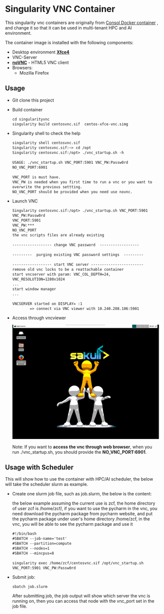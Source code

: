 # Singularity VNC Container

This singularity vnc containers are originally from  [Consol Docker container](https://github.com/ConSol/docker-headless-vnc-container) , and change it so that it can be used in multi-tenant HPC  and AI environment.



The container image is installed with the following components:

* Desktop environment [**Xfce4**](http://www.xfce.org) 
* VNC-Server 
* [**noVNC**](https://github.com/novnc/noVNC) - HTML5 VNC client 
* Browsers:
  * Mozilla Firefox
  

## Usage 
- Git clone this project

- Build container

  ```
  cd singularityvnc
  singularity build centosvnc.sif  centos-xfce-vnc.simg
  ```

- Singularity shell to check the help

  ```
  singularity shell centosvnc.sif 
  Singularity centosvnc.sif:~> cd /opt
  Singularity centosvnc.sif:/opt> ./vnc_startup.sh -h
  
  USAGE: ./vnc_startup.sh VNC_PORT:5901 VNC_PW:Passw0rd NO_VNC_PORT:6901
  
  VNC_PORT is must have.
  VNC_PW is needed when you first time to run a vnc or you want to overwrite the previous settting.
  NO_VNC_PORT should be provided when you need use novnc.
  
  ```

- Launch VNC

      Singularity centosvnc.sif:/opt> ./vnc_startup.sh VNC_PORT:5901 VNC_PW:Passw0rd
      VNC_PORT:5901
      VNC_PW:***
      NO_VNC_PORT
      the vnc scripts files are already existing
      
      ------------------ change VNC password  ------------------
      
      ---------  purging existing VNC password settings  ---------
      
      ------------------ start VNC server ------------------------
      remove old vnc locks to be a reattachable container
      start vncserver with param: VNC_COL_DEPTH=24, VNC_RESOLUTION=1280x1024
      ...
      start window manager
      ...
      
      VNCSERVER started on DISPLAY= :1
              => connect via VNC viewer with 10.240.208.106:5901

* Access through vncviewer

  ![VNC Desktop access via VNC Viewer](./vnc.png)

  Note: If you want to **access the vnc through web browser**,  when you run ./vnc_startup.sh, you should provide the **NO_VNC_PORT:6901**.

## Usage with Scheduler

This will show how to use the container with HPC/AI scheduler, the below will take the scheduler slurm as example.

- Create one slurm job file, such as job.slurm, the below is the content:
 
  the below example assuming the current use is zcf, the home directory of user zcf is /home/zcf/, if you want to use the pycharm in the vnc, you need download the pycharm package from pycharm website, and put the pycharm package under user's home directory /home/zcf, in the vnc, you will be able to see the pycharm package and use it 
  ```
  #!/bin/bash
  #SBATCH --job-name='test'
  #SBATCH --partition=compute
  #SBATCH --nodes=1
  #SBATCH --mincpus=8
  
  singularity exec /home/zcf/centosvnc.sif /opt/vnc_startup.sh VNC_PORT:5901 VNC_PW:Passw0rd
  ```


- Submit job:

  ```
  sbatch job.slurm
  ```
  After submitting job, the job output will show which server the vnc is running on, then you can access that node with the vnc_port set in the job file. 
  
